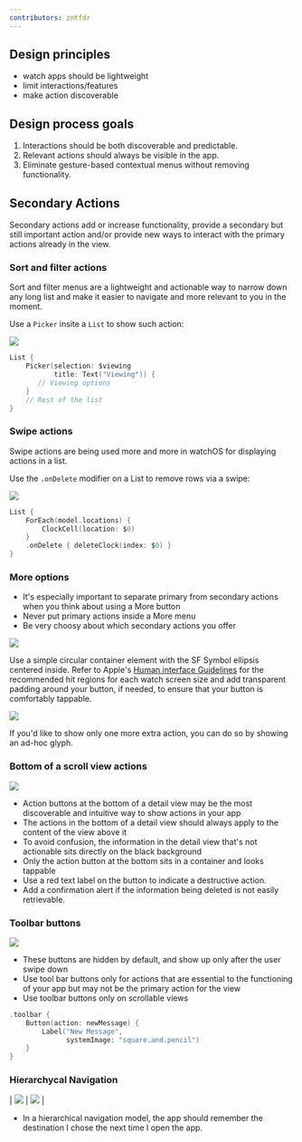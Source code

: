 ```yaml
---
contributors: zntfdr
---
```


## Design principles

- watch apps should be lightweight
- limit interactions/features
- make action discoverable

## Design process goals

1. Interactions should be both discoverable and predictable.
2. Relevant actions should always be visible in the app. 
3. Eliminate gesture-based contextual menus without removing functionality.

## Secondary Actions

Secondary actions add or increase functionality, provide a secondary but still important action and/or provide new ways to interact with the primary actions already in the view.

### Sort and filter actions

Sort and filter menus are a lightweight and actionable way to narrow down any long list and make it easier to navigate and more relevant to you in the moment.

Use a `Picker` insite a `List` to show such action:

![][sortImage]

```swift
List {
    Picker(selection: $viewing
           title: Text("Viewing")) {
       // Viewing options
    }
    // Rest of the list 
}
```

### Swipe actions

Swipe actions are being used more and more in watchOS for displaying actions in a list.

Use the `.onDelete` modifier on a List to remove rows via a swipe:

![][deleteImage]

```swift
List {
    ForEach(model.locations) {
        ClockCell(location: $0)
    }
    .onDelete { deleteClock(index: $0) }
}
```

### More options

- It's especially important to separate primary from secondary actions when you think about using a More button
- Never put primary actions inside a More menu
- Be very choosy about which secondary actions you offer

![][moreImage]

Use a simple circular container element with the SF Symbol ellipsis centered inside. Refer to Apple's [Human interface Guidelines][watchHIG] for the recommended hit regions for each watch screen size and add transparent padding around your button, if needed, to ensure that your button is comfortably tappable.

![][oneMoreImage]

If you'd like to show only one more extra action, you can do so by showing an ad-hoc glyph.

### Bottom of a scroll view actions

![][bottomButtonImage]

- Action buttons at the bottom of a detail view may be the most discoverable and intuitive way to show actions in your app
- The actions in the bottom of a detail view should always apply to the content of the view above it
- To avoid confusion, the information in the detail view that's not actionable sits directly on the black background
- Only the action button at the bottom sits in a container and looks tappable
- Use a red text label on the button to indicate a destructive action. 
- Add a confirmation alert if the information being deleted is not easily retrievable.

### Toolbar buttons

![][toolbarImage]

- These buttons are hidden by default, and show up only after the user swipe down
- Use tool bar buttons only for actions that are essential to the functioning of your app but may not be the primary action for the view
- Use toolbar buttons only on scrollable views

```swift
.toolbar {
    Button(action: newMessage) {
        Label("New Message", 
              systemImage: "square.and.pencil")
    }
}
```

### Hierarchycal Navigation 

| ![][level-0Image] | ![][level-1Image] |

- In a hierarchical navigation model, the app should remember the destination I chose the next time I open the app.

[sortImage]: ../../../images/notes/wwdc20/10171/sort.png 
[deleteImage]: ../../../images/notes/wwdc20/10171/delete.png 
[moreImage]: ../../../images/notes/wwdc20/10171/more.png
[oneMoreImage]: ../../../images/notes/wwdc20/10171/oneMore.png
[bottomButtonImage]: ../../../images/notes/wwdc20/10171/bottomButton.png 
[toolbarImage]: ../../../images/notes/wwdc20/10171/toolbar.png
[level-0Image]: ../../../images/notes/wwdc20/10171/level-0.png
[level-1Image]: ../../../images/notes/wwdc20/10171/level-1.png

[watchHIG]: https://developer.apple.com/design/human-interface-guidelines/watchos/elements/buttons/